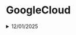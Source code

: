# GoogleCloud



<details>
  <summary>12/01/2025</summary>
  
Started the google cloud "The Arcade Base Camp January 2025" and finished labs "Working with JSON, Arrays, and Structs in BigQuery" and "Speech-to-Text API: Qwik Start"

![image](https://github.com/user-attachments/assets/3abfcf13-7848-4064-94fb-4330f034ea1c)

![image](https://github.com/user-attachments/assets/978098db-5712-477d-94ce-e7c48cf39887)


</details>


